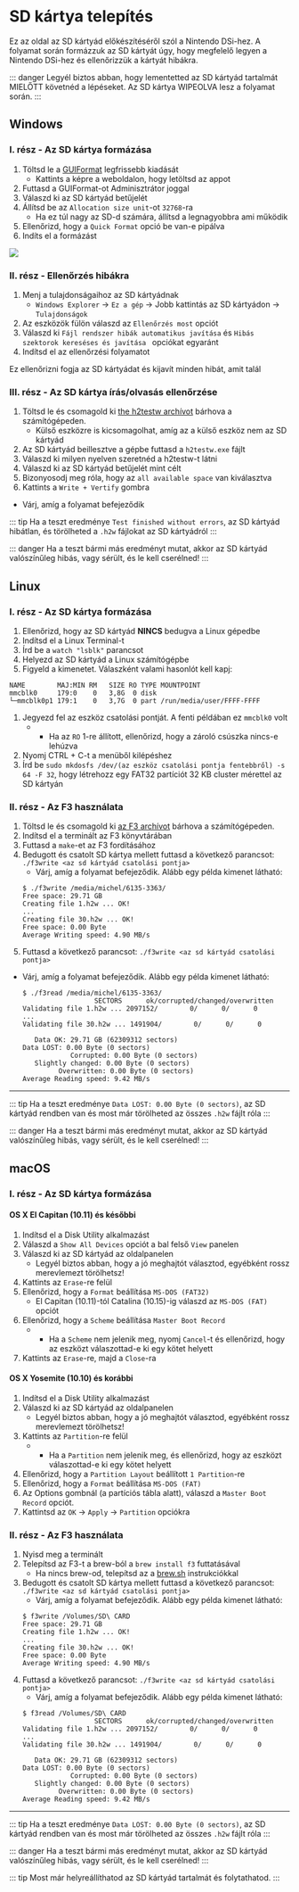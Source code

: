 # SD kártya telepítés

Ez az oldal az SD kártyád előkészítéséről szól a Nintendo DSi-hez. A folyamat során formázzuk az SD kártyát úgy, hogy megfelelő legyen a Nintendo DSi-hez és ellenőrizzük a kártyát hibákra.

::: danger
Legyél biztos abban, hogy lementetted az SD kártyád tartalmát MIELŐTT követnéd a lépéseket. Az SD kártya WIPEOLVA lesz a folyamat során.
:::

<tabs>
<tab name="Windows">

## Windows

### I. rész - Az SD kártya formázása

1. Töltsd le a [GUIFormat](http://ridgecrop.co.uk/index.htm?guiformat.htm) legfrissebb kiadását
   - Kattints a képre a weboldalon, hogy letöltsd az appot
1. Futtasd a GUIFormat-ot Adminisztrátor joggal
1. Válaszd ki az SD kártyád betűjelét
1. Állítsd be az `Allocation size unit`-ot `32768`-ra
   - Ha ez túl nagy az SD-d számára, állítsd a legnagyobbra ami működik
1. Ellenőrizd, hogy a `Quick Format` opció be van-e pipálva
1. Indíts el a formázást

![](https://user-images.githubusercontent.com/1000503/83831499-8f330b80-a6b5-11ea-9ab9-ec2196150751.png)

### II. rész - Ellenőrzés hibákra
1. Menj a tulajdonságaihoz az SD kártyádnak
   - `Windows Explorer` -> `Ez a gép` -> Jobb kattintás az SD kártyádon -> `Tulajdonságok`
1. Az eszközök fülön válaszd az `Ellenőrzés most` opciót
1. Válaszd ki `Fájl rendszer hibák automatikus javítása` és `Hibás szektorok kereséses és javítása ` opciókat egyaránt
1. Indítsd el az ellenőrzési folyamatot

Ez ellenőrizni fogja az SD kártyádat és kijavít minden hibát, amit talál

### III. rész - Az SD kártya írás/olvasás ellenőrzése

1. Töltsd le és csomagold ki [the h2testw archívot](http://www.heise.de/ct/Redaktion/bo/downloads/h2testw_1.4.zip) bárhova a számítógépeden.
   - Külső eszközre is kicsomagolhat, amíg az a külső eszköz nem az SD kártyád
1. Az SD kártyád beillesztve a gépbe futtasd a `h2testw.exe` fájlt
1. Válaszd ki milyen nyelven szeretnéd a h2testw-t látni
1. Válaszd ki az SD kártyád betűjelét mint célt
1. Bizonyosodj meg róla, hogy az `all available space` van kiválasztva
1. Kattints a `Write + Vertify` gombra
- Várj, amíg a folyamat befejeződik

::: tip
Ha a teszt eredménye `Test finished without errors`, az SD kártyád hibátlan, és törölheted a `.h2w` fájlokat az SD kártyádról
:::

::: danger
Ha a teszt bármi más eredményt mutat, akkor az SD kártyád valószínűleg hibás, vagy sérült, és le kell cserélned!
:::

</tab>
<tab name="Linux">

## Linux

### I. rész - Az SD kártya formázása
1. Ellenőrizd, hogy az SD kártyád **NINCS** bedugva a Linux gépedbe
1. Indítsd el a Linux Terminal-t
1. Írd be a `watch "lsblk"` parancsot
1. Helyezd az SD kártyád a Linux számítógépbe
1. Figyeld a kimenetet. Válaszként valami hasonlót kell kapj:
```
NAME        MAJ:MIN RM   SIZE RO TYPE MOUNTPOINT
mmcblk0     179:0    0   3,8G  0 disk
└─mmcblk0p1 179:1    0   3,7G  0 part /run/media/user/FFFF-FFFF
```
1. Jegyezd fel az eszköz csatolási pontját. A fenti példában ez `mmcblk0` volt
   - + Ha az `RO` 1-re állított, ellenőrizd, hogy a zároló csúszka nincs-e lehúzva
1. Nyomj CTRL + C-t a menüből kilépéshez
1. Írd be `sudo mkdosfs /dev/(az eszköz csatolási pontja fentebbről) -s 64 -F 32`, hogy létrehozz egy FAT32 partíciót 32 KB cluster mérettel az SD kártyán

### II. rész - Az F3 használata
1. Töltsd le és csomagold ki [az F3 archívot](https://github.com/AltraMayor/f3/archive/v7.2.zip) bárhova a számítógépeden.
1. Indítsd el a terminált az F3 könyvtárában
1. Futtasd a `make`-et az F3 fordításához
1. Bedugott és csatolt SD kártya mellett futtasd a következő parancsot: `./f3write <az sd kártyád csatolási pontja>`
   - Várj, amíg a folyamat befejeződik. Alább egy példa kimenet látható:
   ```
   $ ./f3write /media/michel/6135-3363/
   Free space: 29.71 GB
   Creating file 1.h2w ... OK!
   ...
   Creating file 30.h2w ... OK!
   Free space: 0.00 Byte
   Average Writing speed: 4.90 MB/s
   ```
1. Futtasd a következő parancsot: `./f3write <az sd kártyád csatolási pontja>`
- Várj, amíg a folyamat befejeződik. Alább egy példa kimenet látható:
   ```
   $ ./f3read /media/michel/6135-3363/
                     SECTORS      ok/corrupted/changed/overwritten
   Validating file 1.h2w ... 2097152/        0/      0/      0
   ...
   Validating file 30.h2w ... 1491904/        0/      0/      0

      Data OK: 29.71 GB (62309312 sectors)
   Data LOST: 0.00 Byte (0 sectors)
               Corrupted: 0.00 Byte (0 sectors)
      Slightly changed: 0.00 Byte (0 sectors)
            Overwritten: 0.00 Byte (0 sectors)
   Average Reading speed: 9.42 MB/s
   ```

___

::: tip
Ha a teszt eredménye `Data LOST: 0.00 Byte (0 sectors)`, az SD kártyád rendben van és most már törölheted az összes `.h2w` fájlt róla
:::

::: danger
Ha a teszt bármi más eredményt mutat, akkor az SD kártyád valószínűleg hibás, vagy sérült, és le kell cserélned!
:::

</tab>
<tab name="macOS">

## macOS

### I. rész - Az SD kártya formázása
#### OS X El Capitan (10.11) és későbbi

1. Indítsd el a Disk Utility alkalmazást
1. Válaszd a `Show All Devices` opciót a bal felső `View` panelen
1. Válaszd ki az SD kártyád az oldalpanelen
   - Legyél biztos abban, hogy a jó meghajtót választod, egyébként rossz merevlemezt törölhetsz!
1. Kattints az `Erase`-re felül
1. Ellenőrizd, hogy a `Format` beállítása `MS-DOS (FAT32)`
   - El Capitan (10.11)-tól Catalina (10.15)-ig válaszd az `MS-DOS (FAT)` opciót
1. Ellenőrizd, hogy a `Scheme` beállítása `Master Boot Record`
   - + Ha a `Scheme` nem jelenik meg, nyomj `Cancel`-t és ellenőrizd, hogy az eszközt válaszottad-e ki egy kötet helyett
1. Kattints az `Erase`-re, majd a `Close`-ra

#### OS X Yosemite (10.10) és korábbi
1. Indítsd el a Disk Utility alkalmazást
1. Válaszd ki az SD kártyád az oldalpanelen
   - Legyél biztos abban, hogy a jó meghajtót választod, egyébként rossz merevlemezt törölhetsz!
1. Kattints az `Partition`-re felül
   - + Ha a `Partition` nem jelenik meg, és ellenőrizd, hogy az eszközt válaszottad-e ki egy kötet helyett
1. Ellenőrizd, hogy a `Partition Layout` beállított `1 Partition`-re
1. Ellenőrizd, hogy a `Format` beállítása `MS-DOS (FAT)`
1. Az Options gombnál (a partíciós tábla alatt), válaszd a `Master Boot Record` opciót.
1. Kattintsd az `OK` -> `Apply` -> `Partition` opciókra

### II. rész - Az F3 használata
1. Nyisd meg a terminált
1. Telepítsd az F3-t a brew-ból a `brew install f3` futtatásával
   - Ha nincs brew-od, telepítsd az a [brew.sh](https://brew.sh) instrukciókkal
1. Bedugott és csatolt SD kártya mellett futtasd a következő parancsot: `./f3write <az sd kártyád csatolási pontja>`
   - Várj, amíg a folyamat befejeződik. Alább egy példa kimenet látható:
   ```
   $ f3write /Volumes/SD\ CARD
   Free space: 29.71 GB
   Creating file 1.h2w ... OK!
   ...
   Creating file 30.h2w ... OK!
   Free space: 0.00 Byte
   Average Writing speed: 4.90 MB/s
   ```
1. Futtasd a következő parancsot: `./f3write <az sd kártyád csatolási pontja>`
   - Várj, amíg a folyamat befejeződik. Alább egy példa kimenet látható:
   ```
   $ f3read /Volumes/SD\ CARD
                     SECTORS      ok/corrupted/changed/overwritten
   Validating file 1.h2w ... 2097152/        0/      0/      0
   ...
   Validating file 30.h2w ... 1491904/        0/      0/      0

      Data OK: 29.71 GB (62309312 sectors)
   Data LOST: 0.00 Byte (0 sectors)
               Corrupted: 0.00 Byte (0 sectors)
      Slightly changed: 0.00 Byte (0 sectors)
            Overwritten: 0.00 Byte (0 sectors)
   Average Reading speed: 9.42 MB/s
   ```

___

::: tip
Ha a teszt eredménye `Data LOST: 0.00 Byte (0 sectors)`, az SD kártyád rendben van és most már törölheted az összes `.h2w` fájlt róla
:::

::: danger
Ha a teszt bármi más eredményt mutat, akkor az SD kártyád valószínűleg hibás, vagy sérült, és le kell cserélned!
:::

</tab>
</tabs>

::: tip
Most már helyreállíthatod az SD kártyád tartalmát és folytathatod.
:::


